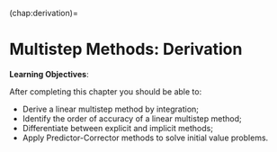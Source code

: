 (chap:derivation)=
# Multistep Methods: Derivation

**Learning Objectives**:

After completing this chapter you should be able to:
- Derive a linear multistep method by integration;
- Identify the order of accuracy of a linear multistep method;
- Differentiate between explicit and implicit methods;
- Apply Predictor-Corrector methods to solve initial value problems.



```{tableofcontents}
``` 